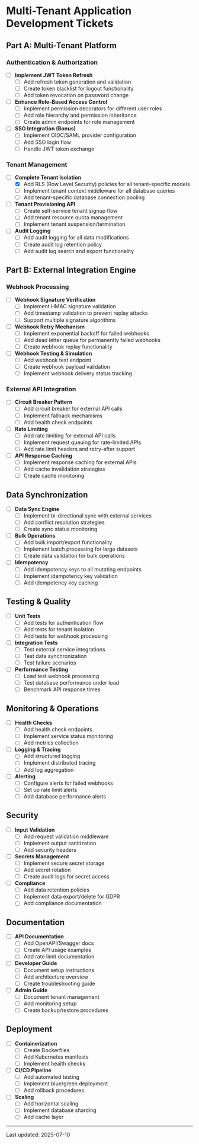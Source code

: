 # Multi-Tenant Application Development Tickets

## Part A: Multi-Tenant Platform

### Authentication & Authorization
- [ ] **Implement JWT Token Refresh**
  - [ ] Add refresh token generation and validation
  - [ ] Create token blacklist for logout functionality
  - [ ] Add token revocation on password change

- [ ] **Enhance Role-Based Access Control**
  - [ ] Implement permission decorators for different user roles
  - [ ] Add role hierarchy and permission inheritance
  - [ ] Create admin endpoints for role management

- [ ] **SSO Integration (Bonus)**
  - [ ] Implement OIDC/SAML provider configuration
  - [ ] Add SSO login flow
  - [ ] Handle JWT token exchange

### Tenant Management
- [ ] **Complete Tenant Isolation**
  - [x] Add RLS (Row Level Security) policies for all tenant-specific models
  - [ ] Implement tenant context middleware for all database queries
  - [ ] Add tenant-specific database connection pooling

- [ ] **Tenant Provisioning API**
  - [ ] Create self-service tenant signup flow
  - [ ] Add tenant resource quota management
  - [ ] Implement tenant suspension/termination

- [ ] **Audit Logging**
  - [ ] Add audit logging for all data modifications
  - [ ] Create audit log retention policy
  - [ ] Add audit log search and export functionality

## Part B: External Integration Engine

### Webhook Processing
- [ ] **Webhook Signature Verification**
  - [ ] Implement HMAC signature validation
  - [ ] Add timestamp validation to prevent replay attacks
  - [ ] Support multiple signature algorithms

- [ ] **Webhook Retry Mechanism**
  - [ ] Implement exponential backoff for failed webhooks
  - [ ] Add dead letter queue for permanently failed webhooks
  - [ ] Create webhook replay functionality

- [ ] **Webhook Testing & Simulation**
  - [ ] Add webhook test endpoint
  - [ ] Create webhook payload validation
  - [ ] Implement webhook delivery status tracking

### External API Integration
- [ ] **Circuit Breaker Pattern**
  - [ ] Add circuit breaker for external API calls
  - [ ] Implement fallback mechanisms
  - [ ] Add health check endpoints

- [ ] **Rate Limiting**
  - [ ] Add rate limiting for external API calls
  - [ ] Implement request queuing for rate-limited APIs
  - [ ] Add rate limit headers and retry-after support

- [ ] **API Response Caching**
  - [ ] Implement response caching for external APIs
  - [ ] Add cache invalidation strategies
  - [ ] Create cache monitoring

## Data Synchronization

- [ ] **Data Sync Engine**
  - [ ] Implement bi-directional sync with external services
  - [ ] Add conflict resolution strategies
  - [ ] Create sync status monitoring

- [ ] **Bulk Operations**
  - [ ] Add bulk import/export functionality
  - [ ] Implement batch processing for large datasets
  - [ ] Create data validation for bulk operations

- [ ] **Idempotency**
  - [ ] Add idempotency keys to all mutating endpoints
  - [ ] Implement idempotency key validation
  - [ ] Add idempotency key caching

## Testing & Quality

- [ ] **Unit Tests**
  - [ ] Add tests for authentication flow
  - [ ] Add tests for tenant isolation
  - [ ] Add tests for webhook processing

- [ ] **Integration Tests**
  - [ ] Test external service integrations
  - [ ] Test data synchronization
  - [ ] Test failure scenarios

- [ ] **Performance Testing**
  - [ ] Load test webhook processing
  - [ ] Test database performance under load
  - [ ] Benchmark API response times

## Monitoring & Operations

- [ ] **Health Checks**
  - [ ] Add health check endpoints
  - [ ] Implement service status monitoring
  - [ ] Add metrics collection

- [ ] **Logging & Tracing**
  - [ ] Add structured logging
  - [ ] Implement distributed tracing
  - [ ] Add log aggregation

- [ ] **Alerting**
  - [ ] Configure alerts for failed webhooks
  - [ ] Set up rate limit alerts
  - [ ] Add database performance alerts

## Security

- [ ] **Input Validation**
  - [ ] Add request validation middleware
  - [ ] Implement output sanitization
  - [ ] Add security headers

- [ ] **Secrets Management**
  - [ ] Implement secure secret storage
  - [ ] Add secret rotation
  - [ ] Create audit logs for secret access

- [ ] **Compliance**
  - [ ] Add data retention policies
  - [ ] Implement data export/delete for GDPR
  - [ ] Add compliance documentation

## Documentation

- [ ] **API Documentation**
  - [ ] Add OpenAPI/Swagger docs
  - [ ] Create API usage examples
  - [ ] Add rate limit documentation

- [ ] **Developer Guide**
  - [ ] Document setup instructions
  - [ ] Add architecture overview
  - [ ] Create troubleshooting guide

- [ ] **Admin Guide**
  - [ ] Document tenant management
  - [ ] Add monitoring setup
  - [ ] Create backup/restore procedures

## Deployment

- [ ] **Containerization**
  - [ ] Create Dockerfiles
  - [ ] Add Kubernetes manifests
  - [ ] Implement health checks

- [ ] **CI/CD Pipeline**
  - [ ] Add automated testing
  - [ ] Implement blue/green deployment
  - [ ] Add rollback procedures

- [ ] **Scaling**
  - [ ] Add horizontal scaling
  - [ ] Implement database sharding
  - [ ] Add cache layer

---
Last updated: 2025-07-10
